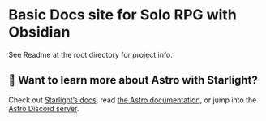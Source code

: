 # Basic Docs site for Solo RPG with Obsidian

See Readme at the root directory for project info.


## 👀 Want to learn more about Astro with Starlight?

Check out [Starlight’s docs](https://starlight.astro.build/), read [the Astro documentation](https://docs.astro.build), or jump into the [Astro Discord server](https://astro.build/chat).
